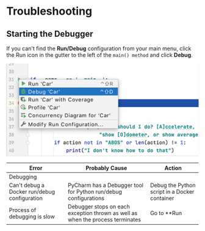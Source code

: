 # Troubleshooting

## Starting the Debugger

If you can't find the **Run/Debug** configuration from your main menu, click the Run icon in the gutter to the left of the `main() method` and click **Debug**.

![Debug from gutter](./images/debug/debug_gutter.png)

Error | Probably Cause | Action
---------- | ----------- | ----------
Debugging | 
Can't debug a Docker run/debug configuration | PyCharm has a Debugger tool for Python run/debug configurations | Debug the Python script in a Docker container
Process of debugging is slow | Debugger stops on each exception thrown as well as when the process terminates | Go to **Run | View Breakpoints** and in the **Breakpoints** dialog, uncheck the **On Raise** checkbox.
